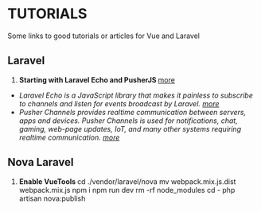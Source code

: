 # TUTORIALS
Some links to good tutorials or articles for Vue and Laravel


## Laravel

 1. <b> Starting with Laravel Echo and PusherJS </b>  [more](https://petericebear.github.io/starting-laravel-echo-20170303/)
- <em> Laravel Echo is a JavaScript library that makes it painless to subscribe to channels and listen for events broadcast by Laravel. [more](https://laravel.com/docs/5.8/broadcasting) </em>
- <em> Pusher Channels provides realtime communication between servers, apps and devices. Pusher Channels is used for notifications, chat, gaming, web-page updates, IoT, and many other systems requiring realtime communication. [more](https://pusher.com/docs) </em>


## Nova Laravel

1. <b> Enable VueTools </b>
cd ./vendor/laravel/nova
mv webpack.mix.js.dist webpack.mix.js
npm i
npm run dev
rm -rf node_modules
cd -
php artisan nova:publish
